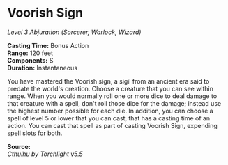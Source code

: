 # Voorish Sign
*Level 3 Abjuration (Sorcerer, Warlock, Wizard)*

**Casting Time:** Bonus Action  
**Range:** 120 feet  
**Components:** S  
**Duration:** Instantaneous

You have mastered the Voorish sign, a sigil from an ancient era said to predate the world's creation. Choose a creature that you can see within range. When you would normally roll one or more dice to deal damage to that creature with a spell, don't roll those dice for the damage; instead use the highest number possible for each die. In addition, you can choose a spell of level 5 or lower that you can cast, that has a casting time of an action. You can cast that spell as part of casting Voorish Sign, expending spell slots for both.

**Source:**  
*Cthulhu by Torchlight v5.5*